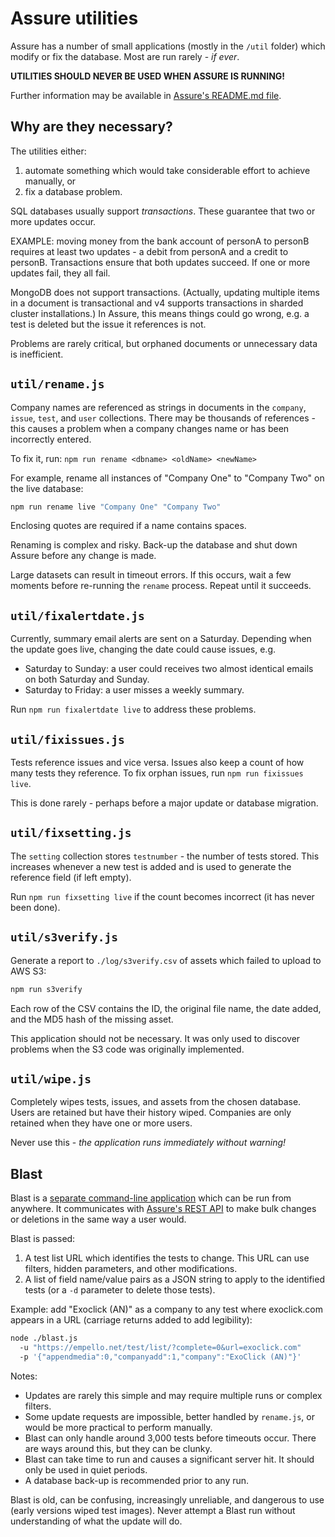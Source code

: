# Assure utilities

Assure has a number of small applications (mostly in the `/util` folder) which modify or fix the database. Most are run rarely - *if ever*.

**UTILITIES SHOULD NEVER BE USED WHEN ASSURE IS RUNNING!**

Further information may be available in [Assure's README.md file](https://bitbucket.org/empello/assure3/).


## Why are they necessary?

The utilities either:

1. automate something which would take considerable effort to achieve manually, or
1. fix a database problem.

SQL databases usually support *transactions*. These guarantee that two or more updates occur.

EXAMPLE: moving money from the bank account of personA to personB requires at least two updates - a debit from personA and a credit to personB. Transactions ensure that both updates succeed. If one or more updates fail, they all fail.

MongoDB does not support transactions. (Actually, updating multiple items in a document is transactional and v4 supports transactions in sharded cluster installations.) In Assure, this means things could go wrong, e.g. a test is deleted but the issue it references is not.

Problems are rarely critical, but orphaned documents or unnecessary data is inefficient.


## `util/rename.js`

Company names are referenced as strings in documents in the `company`, `issue`, `test`, and `user` collections. There may be thousands of references - this causes a problem when a company changes name or has been incorrectly entered.

To fix it, run: `npm run rename <dbname> <oldName> <newName>`

For example, rename all instances of "Company One" to "Company Two" on the live database:

```bash
npm run rename live "Company One" "Company Two"
```

Enclosing quotes are required if a name contains spaces.

Renaming is complex and risky. Back-up the database and shut down Assure before any change is made.

Large datasets can result in timeout errors. If this occurs, wait a few moments before re-running the `rename` process. Repeat until it succeeds.


## `util/fixalertdate.js`

Currently, summary email alerts are sent on a Saturday. Depending when the update goes live, changing the date could cause issues, e.g.

* Saturday to Sunday: a user could receives two almost identical emails on both Saturday and Sunday.
* Saturday to Friday: a user misses a weekly summary.

Run `npm run fixalertdate live` to address these problems.


## `util/fixissues.js`

Tests reference issues and vice versa. Issues also keep a count of how many tests they reference. To fix orphan issues, run `npm run fixissues live`.

This is done rarely - perhaps before a major update or database migration.


## `util/fixsetting.js`

The `setting` collection stores `testnumber` - the number of tests stored. This increases whenever a new test is added and is used to generate the reference field (if left empty).

Run `npm run fixsetting live` if the count becomes incorrect (it has never been done).


## `util/s3verify.js`

Generate a report to `./log/s3verify.csv` of assets which failed to upload to AWS S3:

```bash
npm run s3verify
```

Each row of the CSV contains the ID, the original file name, the date added, and the MD5 hash of the missing asset.

This application should not be necessary. It was only used to discover problems when the S3 code was originally implemented.


## `util/wipe.js`

Completely wipes tests, issues, and assets from the chosen database. Users are retained but have their history wiped. Companies are only retained when they have one or more users.

Never use this - *the application runs immediately without warning!*


## Blast

Blast is a [separate command-line application](https://bitbucket.org/empello/blast/) which can be run from anywhere. It communicates with [Assure's REST API](https://bitbucket.org/empello/assure3/wiki/Home) to make bulk changes or deletions in the same way a user would.

Blast is passed:

1. A test list URL which identifies the tests to change. This URL can use filters, hidden parameters, and other modifications.
1. A list of field name/value pairs as a JSON string to apply to the identified tests (or a `-d` parameter to delete those tests).

Example: add "Exoclick (AN)" as a company to any test where exoclick.com appears in a URL (carriage returns added to add legibility):

```bash
node ./blast.js
  -u "https://empello.net/test/list/?complete=0&url=exoclick.com"
  -p '{"appendmedia":0,"companyadd":1,"company":"ExoClick (AN)"}'
```

Notes:

* Updates are rarely this simple and may require multiple runs or complex filters.
* Some update requests are impossible, better handled by `rename.js`, or would be more practical to perform manually.
* Blast can only handle around 3,000 tests before timeouts occur. There are ways around this, but they can be clunky.
* Blast can take time to run and causes a significant server hit. It should only be used in quiet periods.
* A database back-up is recommended prior to any run.

Blast is old, can be confusing, increasingly unreliable, and dangerous to use (early versions wiped test images). Never attempt a Blast run without understanding of what the update will do.
